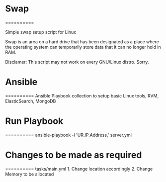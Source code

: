 # Swap
==========

Simple swap setup script for Linux

Swap is an area on a hard drive that has been designated as a place where the operating system can temporarily store data that it can no longer hold in RAM.

Disclamer: This script may not work on every GNU/Linux distro. Sorry.

# Ansible
==========
    Ansible Playbook collection to setup basic Linux tools, RVM, ElasticSearch, MongoDB

# Run Playbook
==========
    ansible-playbook -i 'UR.IP.Address,' server.yml
    
# Changes to be made as required
==========
    tasks/main.yml
        1. Change location accordingly
        2. Change Memory to be allocated 
        